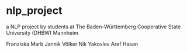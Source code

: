 # nlp_project
a NLP project by students at The Baden-Württemberg Cooperative State University (DHBW) Mannheim

Franziska Marb
Jannik Völker
Nik Yakovlev
Aref Hasan
